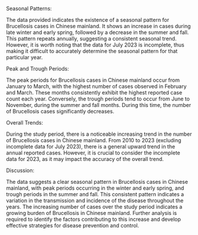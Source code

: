 Seasonal Patterns:

The data provided indicates the existence of a seasonal pattern for Brucellosis cases in Chinese mainland. It shows an increase in cases during late winter and early spring, followed by a decrease in the summer and fall. This pattern repeats annually, suggesting a consistent seasonal trend. However, it is worth noting that the data for July 2023 is incomplete, thus making it difficult to accurately determine the seasonal pattern for that particular year.

Peak and Trough Periods:

The peak periods for Brucellosis cases in Chinese mainland occur from January to March, with the highest number of cases observed in February and March. These months consistently exhibit the highest reported case count each year. Conversely, the trough periods tend to occur from June to November, during the summer and fall months. During this time, the number of Brucellosis cases significantly decreases.

Overall Trends:

During the study period, there is a noticeable increasing trend in the number of Brucellosis cases in Chinese mainland. From 2010 to 2023 (excluding incomplete data for July 2023), there is a general upward trend in the annual reported cases. However, it is crucial to consider the incomplete data for 2023, as it may impact the accuracy of the overall trend.

Discussion:

The data suggests a clear seasonal pattern in Brucellosis cases in Chinese mainland, with peak periods occurring in the winter and early spring, and trough periods in the summer and fall. This consistent pattern indicates a variation in the transmission and incidence of the disease throughout the years. The increasing number of cases over the study period indicates a growing burden of Brucellosis in Chinese mainland. Further analysis is required to identify the factors contributing to this increase and develop effective strategies for disease prevention and control.
